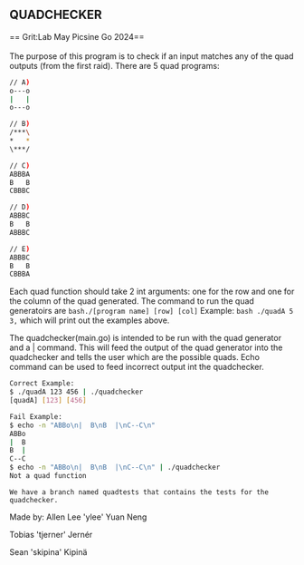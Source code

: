 ## QUADCHECKER ##
== Grit:Lab May Picsine Go 2024==<br />
<br />
The purpose of this program is to check if an input matches any of the quad outputs (from the first raid).
There are 5 quad programs:<br />

``` bash
// A)
o---o
|   |
o---o

// B)
/***\
*   *
\***/

// C)
ABBBA
B   B
CBBBC

// D)
ABBBC
B   B
ABBBC

// E)
ABBBC
B   B
CBBBA

```

Each quad function should take 2 int arguments: one for the row and one for the column of the quad generated.
The command to run the quad generatoirs are ``` bash./[program name] [row] [col] ```
Example: ``` bash ./quadA 5 3, ``` which will print out the examples above.<br>


The quadchecker(main.go) is intended to be run with the quad generator and a | command. This will feed the output of the quad generator into the quadchecker and tells the user which are the possible quads. Echo command can be used to feed incorrect output int the quadchecker.<br>


``` bash
Correct Example:
$ ./quadA 123 456 | ./quadchecker 
[quadA] [123] [456]

Fail Example:
$ echo -n "ABBo\n|  B\nB  |\nC--C\n"
ABBo
|  B
B  |
C--C
$ echo -n "ABBo\n|  B\nB  |\nC--C\n" | ./quadchecker
Not a quad function
```

```
We have a branch named quadtests that contains the tests for the quadchecker.
```

Made by:
Allen Lee 'ylee' Yuan Neng<br>

Tobias 'tjerner' Jernér<br>

Sean 'skipina' Kipinä


